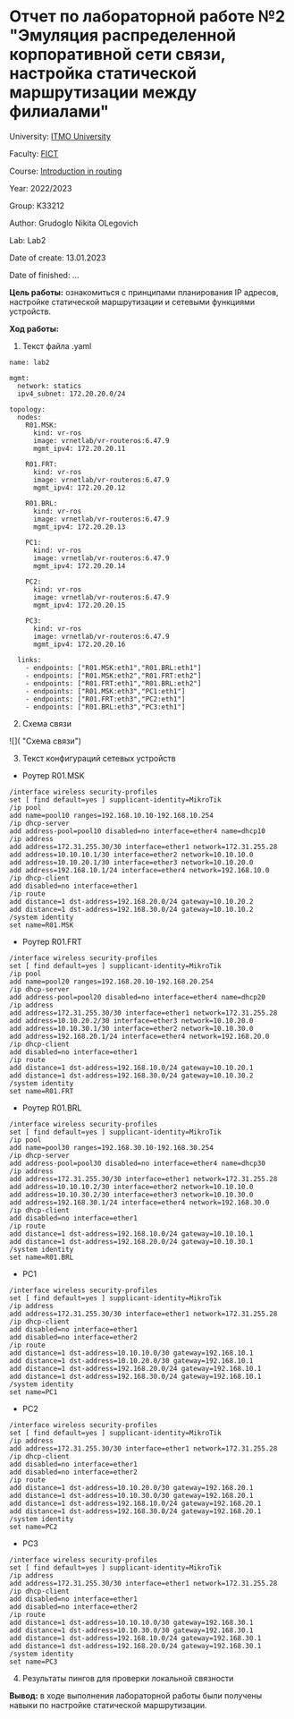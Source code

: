# Отчет по лабораторной работе №2 "Эмуляция распределенной корпоративной сети связи, настройка статической маршрутизации между филиалами"

University: [ITMO University](https://itmo.ru/ru/)

Faculty: [FICT](https://fict.itmo.ru)

Course: [Introduction in routing](https://github.com/itmo-ict-faculty/introduction-in-routing)

Year: 2022/2023

Group: K33212

Author: Grudoglo Nikita OLegovich

Lab: Lab2

Date of create: 13.01.2023

Date of finished: ...

**Цель работы:** ознакомиться с принципами планирования IP адресов, настройке статической маршрутизации и сетевыми функциями устройств.

**Ход работы:**

1. Текст файла .yaml

```
name: lab2

mgmt:
  network: statics
  ipv4_subnet: 172.20.20.0/24

topology:
  nodes:
    R01.MSK:
      kind: vr-ros
      image: vrnetlab/vr-routeros:6.47.9
      mgmt_ipv4: 172.20.20.11

    R01.FRT:
      kind: vr-ros
      image: vrnetlab/vr-routeros:6.47.9
      mgmt_ipv4: 172.20.20.12

    R01.BRL:
      kind: vr-ros
      image: vrnetlab/vr-routeros:6.47.9
      mgmt_ipv4: 172.20.20.13

    PC1:
      kind: vr-ros
      image: vrnetlab/vr-routeros:6.47.9
      mgmt_ipv4: 172.20.20.14

    PC2:
      kind: vr-ros
      image: vrnetlab/vr-routeros:6.47.9
      mgmt_ipv4: 172.20.20.15

    PC3:
      kind: vr-ros
      image: vrnetlab/vr-routeros:6.47.9
      mgmt_ipv4: 172.20.20.16
  
  links:
    - endpoints: ["R01.MSK:eth1","R01.BRL:eth1"]
    - endpoints: ["R01.MSK:eth2","R01.FRT:eth2"]
    - endpoints: ["R01.FRT:eth1","R01.BRL:eth2"]
    - endpoints: ["R01.MSK:eth3","PC1:eth1"]
    - endpoints: ["R01.FRT:eth3","PC2:eth1"]
    - endpoints: ["R01.BRL:eth3","PC3:eth1"]
```

2. Схема связи

![]( "Схема связи")

3. Текст конфигураций сетевых устройств

- Роутер R01.MSK

```
/interface wireless security-profiles
set [ find default=yes ] supplicant-identity=MikroTik
/ip pool
add name=pool10 ranges=192.168.10.10-192.168.10.254
/ip dhcp-server
add address-pool=pool10 disabled=no interface=ether4 name=dhcp10
/ip address
add address=172.31.255.30/30 interface=ether1 network=172.31.255.28
add address=10.10.10.1/30 interface=ether2 network=10.10.10.0
add address=10.10.20.1/30 interface=ether3 network=10.10.20.0
add address=192.168.10.1/24 interface=ether4 network=192.168.10.0
/ip dhcp-client
add disabled=no interface=ether1
/ip route
add distance=1 dst-address=192.168.20.0/24 gateway=10.10.20.2
add distance=1 dst-address=192.168.30.0/24 gateway=10.10.10.2
/system identity
set name=R01.MSK
```

- Роутер R01.FRT

```
/interface wireless security-profiles
set [ find default=yes ] supplicant-identity=MikroTik
/ip pool
add name=pool20 ranges=192.168.20.10-192.168.20.254
/ip dhcp-server
add address-pool=pool20 disabled=no interface=ether4 name=dhcp20
/ip address
add address=172.31.255.30/30 interface=ether1 network=172.31.255.28
add address=10.10.20.2/30 interface=ether3 network=10.10.20.0
add address=10.10.30.1/30 interface=ether2 network=10.10.30.0
add address=192.168.20.1/24 interface=ether4 network=192.168.20.0
/ip dhcp-client
add disabled=no interface=ether1
/ip route
add distance=1 dst-address=192.168.10.0/24 gateway=10.10.20.1
add distance=1 dst-address=192.168.30.0/24 gateway=10.10.30.2
/system identity
set name=R01.FRT
```

- Роутер R01.BRL

```
/interface wireless security-profiles
set [ find default=yes ] supplicant-identity=MikroTik
/ip pool
add name=pool30 ranges=192.168.30.10-192.168.30.254
/ip dhcp-server
add address-pool=pool30 disabled=no interface=ether4 name=dhcp30
/ip address
add address=172.31.255.30/30 interface=ether1 network=172.31.255.28
add address=10.10.10.2/30 interface=ether2 network=10.10.10.0
add address=10.10.30.2/30 interface=ether3 network=10.10.30.0
add address=192.168.30.1/24 interface=ether4 network=192.168.30.0
/ip dhcp-client
add disabled=no interface=ether1
/ip route
add distance=1 dst-address=192.168.10.0/24 gateway=10.10.10.1
add distance=1 dst-address=192.168.20.0/24 gateway=10.10.30.1
/system identity
set name=R01.BRL
```

- PC1

```
/interface wireless security-profiles
set [ find default=yes ] supplicant-identity=MikroTik
/ip address
add address=172.31.255.30/30 interface=ether1 network=172.31.255.28
/ip dhcp-client
add disabled=no interface=ether1
add disabled=no interface=ether2
/ip route
add distance=1 dst-address=10.10.10.0/30 gateway=192.168.10.1
add distance=1 dst-address=10.10.20.0/30 gateway=192.168.10.1
add distance=1 dst-address=192.168.20.0/24 gateway=192.168.10.1
add distance=1 dst-address=192.168.30.0/24 gateway=192.168.10.1
/system identity
set name=PC1
```

- PC2

```
/interface wireless security-profiles
set [ find default=yes ] supplicant-identity=MikroTik
/ip address
add address=172.31.255.30/30 interface=ether1 network=172.31.255.28
/ip dhcp-client
add disabled=no interface=ether1
add disabled=no interface=ether2
/ip route
add distance=1 dst-address=10.10.20.0/30 gateway=192.168.20.1
add distance=1 dst-address=10.10.30.0/30 gateway=192.168.20.1
add distance=1 dst-address=192.168.10.0/24 gateway=192.168.20.1
add distance=1 dst-address=192.168.30.0/24 gateway=192.168.20.1
/system identity
set name=PC2
```

- PC3

```
/interface wireless security-profiles
set [ find default=yes ] supplicant-identity=MikroTik
/ip address
add address=172.31.255.30/30 interface=ether1 network=172.31.255.28
/ip dhcp-client
add disabled=no interface=ether1
add disabled=no interface=ether2
/ip route
add distance=1 dst-address=10.10.10.0/30 gateway=192.168.30.1
add distance=1 dst-address=10.10.30.0/30 gateway=192.168.30.1
add distance=1 dst-address=192.168.10.0/24 gateway=192.168.30.1
add distance=1 dst-address=192.168.20.0/24 gateway=192.168.30.1
/system identity
set name=PC3
```

4. Результаты пингов для проверки локальной связности




**Вывод:** в ходе выполнения лабораторной работы были получены навыки по настройке статической маршрутизации.
